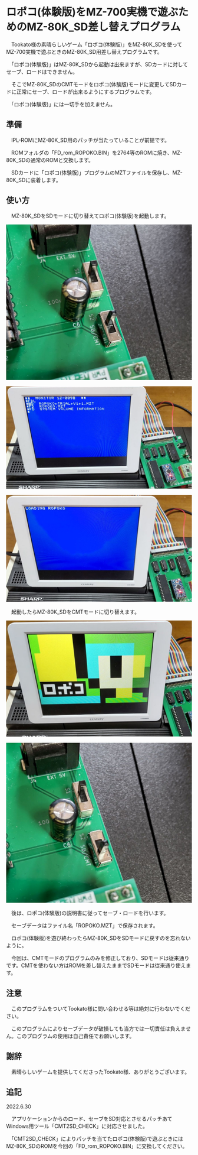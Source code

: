 # ロポコ(体験版)をMZ-700実機で遊ぶためのMZ-80K_SD差し替えプログラム

　Tookato様の素晴らしいゲーム「ロポコ(体験版)」をMZ-80K_SDを使ってMZ-700実機で遊ぶときのMZ-80K_SD用差し替えプログラムです。

　「ロポコ(体験版)」はMZ-80K_SDから起動は出来ますが、SDカードに対してセーブ、ロードはできません。

　そこでMZ-80K_SDのCMTモードをロポコ(体験版)モードに変更してSDカードに正常にセーブ、ロードが出来るようにするプログラムです。

　「ロポコ(体験版)」には一切手を加えません。

## 準備
　IPL-ROMにMZ-80K_SD用のパッチが当たっていることが前提です。

　ROMフォルダの「FD_rom_ROPOKO.BIN」を2764等のROMに焼き、MZ-80K_SDの通常のROMと交換します。

　SDカードに「ロポコ(体験版)」プログラムのMZTファイルを保存し、MZ-80K_SDに装着します。

## 使い方
　MZ-80K_SDをSDモードに切り替えてロポコ(体験版)を起動します。

![SDモード](https://github.com/yanataka60/MZ-80K_SD_ROPOKO/blob/main/JPEG/SD%E3%83%A2%E3%83%BC%E3%83%89.JPG)

![ファイル選択](https://github.com/yanataka60/MZ-80K_SD_ROPOKO/blob/main/JPEG/%E3%83%AD%E3%83%9D%E3%82%B3(%E4%BD%93%E9%A8%93%E7%89%88)%E3%82%92%E9%81%B8%E6%8A%9E.JPG)

![LOADING](https://github.com/yanataka60/MZ-80K_SD_ROPOKO/blob/main/JPEG/LOADING.JPG)

　起動したらMZ-80K_SDをCMTモードに切り替えます。

![起動](https://github.com/yanataka60/MZ-80K_SD_ROPOKO/blob/main/JPEG/%E3%83%AD%E3%83%9D%E3%82%B3(%E4%BD%93%E9%A8%93%E7%89%88)%E8%B5%B7%E5%8B%95.JPG)

![CMTモード](https://github.com/yanataka60/MZ-80K_SD_ROPOKO/blob/main/JPEG/%E3%83%AD%E3%83%9D%E3%82%B3%E3%83%A2%E3%83%BC%E3%83%89(CMT%E3%83%A2%E3%83%BC%E3%83%89).JPG)

　後は、ロポコ(体験版)の説明書に従ってセーブ・ロードを行います。

　セーブデータはファイル名「ROPOKO.MZT」で保存されます。

　ロポコ(体験版)を遊び終わったらMZ-80K_SDをSDモードに戻すのを忘れないように。

　今回は、CMTモードのプログラムのみを修正しており、SDモードは従来通りです。CMTを使わない方はROMを差し替えたままでSDモードは従来通り使えます。

## 注意
　このプログラムをついてTookato様に問い合わせる等は絶対に行わないでください。

　このプログラムによりセーブデータが破損しても当方では一切責任は負えません。このプログラムの使用は自己責任でお願いします。

## 謝辞
　素晴らしいゲームを提供してくださったTookato様、ありがとうございます。

## 追記
2022.6.30

　アプリケーションからのロード、セーブをSD対応とさせるパッチあてWindows用ツール「CMT2SD_CHECK」に対応させました。

　「CMT2SD_CHECK」によりパッチを当てたロポコ(体験版)で遊ぶときにはMZ-80K_SDのROMを今回の「FD_rom_ROPOKO.BIN」に交換してください。